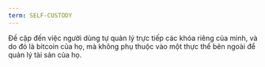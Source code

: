 ```yaml
---
term: SELF-CUSTODY
---
```


Đề cập đến việc người dùng tự quản lý trực tiếp các khóa riêng của mình, và do đó là bitcoin của họ, mà không phụ thuộc vào một thực thể bên ngoài để quản lý tài sản của họ.